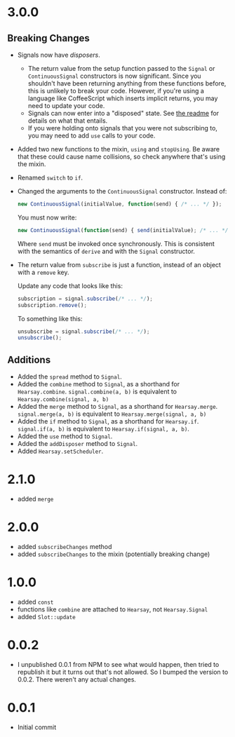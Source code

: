 # 3.0.0

## Breaking Changes

- Signals now have *disposers*.
    - The return value from the setup function passed to the `Signal` or `ContinuousSignal` constructors is now significant. Since you shouldn't have been returning anything from these functions before, this is unlikely to break your code. However, if you're using a language like CoffeeScript which inserts implicit returns, you may need to update your code.
    - Signals can now enter into a "disposed" state. See [the readme](./README.md) for details on what that entails.
    - If you were holding onto signals that you were not subscribing to, you may need to add `use` calls to your code.
- Added two new functions to the mixin, `using` and `stopUsing`. Be aware that these could cause name collisions, so check anywhere that's using the mixin.
- Renamed `switch` to `if`.
- Changed the arguments to the `ContinuousSignal` constructor. Instead of:

    ```javascript
    new ContinuousSignal(initialValue, function(send) { /* ... */ });
    ```

    You must now write:

    ```javascript
    new ContinuousSignal(function(send) { send(initialValue); /* ... */ });
    ```

    Where `send` must be invoked once synchronously. This is consistent with the semantics of `derive` and with the `Signal` constructor.
- The return value from `subscribe` is just a function, instead of an object with a `remove` key.

    Update any code that looks like this:

    ```javascript
    subscription = signal.subscribe(/* ... */);
    subscription.remove();
    ```

    To something like this:

    ```javascript
    unsubscribe = signal.subscribe(/* ... */);
    unsubscribe();
    ```

## Additions

- Added the `spread` method to `Signal`.
- Added the `combine` method to `Signal`, as a shorthand for `Hearsay.combine`. `signal.combine(a, b)` is equivalent to `Hearsay.combine(signal, a, b)`
- Added the `merge` method to `Signal`, as a shorthand for `Hearsay.merge`. `signal.merge(a, b)` is equivalent to `Hearsay.merge(signal, a, b)`
- Added the `if` method to `Signal`, as a shorthand for `Hearsay.if`. `signal.if(a, b)` is equivalent to `Hearsay.if(signal, a, b)`.
- Added the `use` method to `Signal`.
- Added the `addDisposer` method to `Signal`.
- Added `Hearsay.setScheduler`.

# 2.1.0

- added `merge`

# 2.0.0

- added `subscribeChanges` method
- added `subscribeChanges` to the mixin (potentially breaking change)

# 1.0.0

- added `const`
- functions like `combine` are attached to `Hearsay`, not `Hearsay.Signal`
- added `Slot::update`

# 0.0.2

- I unpublished 0.0.1 from NPM to see what would happen, then tried to republish it but it turns out that's not allowed. So I bumped the version to 0.0.2. There weren't any actual changes.

# 0.0.1

- Initial commit
